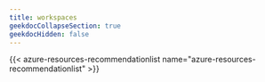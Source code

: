 ```yaml
---
title: workspaces
geekdocCollapseSection: true
geekdocHidden: false
---
```


{{< azure-resources-recommendationlist name="azure-resources-recommendationlist" >}}
